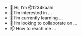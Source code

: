 - 👋 Hi, I’m @1234kaahi
- 👀 I’m interested in ...
- 🌱 I’m currently learning ...
- 💞️ I’m looking to collaborate on ...
- 📫 How to reach me ...

<!---
1234kaahi/1234kaahi is a ✨ special ✨ repository because its `README.md` (this file) appears on your GitHub profile.
You can click the Preview link to take a look at your changes.
--->
